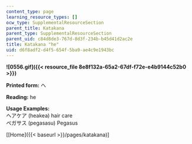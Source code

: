 ```yaml
---
content_type: page
learning_resource_types: []
ocw_type: SupplementalResourceSection
parent_title: Katakana
parent_type: SupplementalResourceSection
parent_uid: c84d8de3-767d-8d3f-234b-b45d41d2ac2e
title: Katakana "he"
uid: d6f8adf2-d4f5-654f-5ba9-ae4c9e1943bc
---
```


**![0556.gif]({{< resource_file 8e8f132a-65a2-67df-f72e-e4b9144c52b0 >}})**

**Printed form:** ヘ

**Reading:** he

**Usage Examples:**  
ヘアケア (heakea) hair care  
ペガサス (pegasasu) Pegasus

\[[Home]({{< baseurl >}}/pages/katakana)\]
